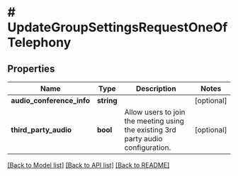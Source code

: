 # # UpdateGroupSettingsRequestOneOfTelephony

## Properties

Name | Type | Description | Notes
------------ | ------------- | ------------- | -------------
**audio_conference_info** | **string** |  | [optional]
**third_party_audio** | **bool** | Allow users to join the meeting using the existing 3rd party audio configuration. | [optional]

[[Back to Model list]](../../README.md#models) [[Back to API list]](../../README.md#endpoints) [[Back to README]](../../README.md)
